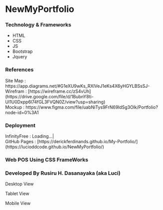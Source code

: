 # NewMyPortfolio
<h3>Technology & Frameworks</h3>

<ul>
  <li>HTML</li>
  <li>CSS</li>
  <li>JS</li>
  <li>Bootstrap</li>
  <li>Jquery</li>
</ul>
<h3>References</h3>
Site Map : https://app.diagrams.net/#G1eXU9wKs_RXlVeJ1eKs4X6yHGYLBSsSJ- <br>
Wirefram : [https://wireframe.cc/zS4vUh](https://drive.google.com/file/d/1BubnY8ti-Ul1U0Dxpp6l74fGL3FVQN0Z/view?usp=sharing)<br>
Mockup : https://www.figma.com/file/uabNiTys9FrN69ldSg3Olk/Portfolio?node-id=0%3A1

<h3>Deployment</h3>
InfinityFree : Loading...| <br>
GitHub Pages : [https://derickferdinands.github.io/My-Portfolio/](https://lucioddcode.github.io/NewMyPortfolio/) <br>

<h3> Web POS Using CSS FrameWorks</h3>

<h3>Developed By Rusiru H. Dasanayaka (aka Luci)</h3>

Desktop View



Tablet View



Mobile View


